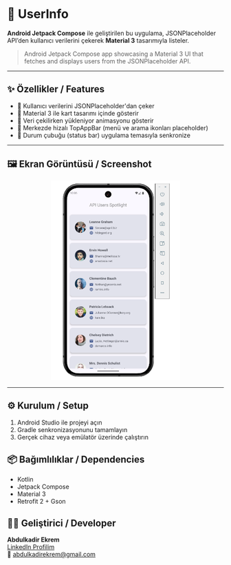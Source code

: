 # 📱 UserInfo

**Android Jetpack Compose** ile geliştirilen bu uygulama, JSONPlaceholder API’den kullanıcı verilerini çekerek **Material 3** tasarımıyla listeler.

> Android Jetpack Compose app showcasing a Material 3 UI that fetches and displays users from the JSONPlaceholder API.

---
## ✨ Özellikler / Features

- 👤 Kullanıcı verilerini JSONPlaceholder'dan çeker  
- 🎨 Material 3 ile kart tasarımı içinde gösterir  
- 🔄 Veri çekilirken yükleniyor animasyonu gösterir  
- 📱 Merkezde hizalı TopAppBar (menü ve arama ikonları placeholder)  
- 🎨 Durum çubuğu (status bar) uygulama temasıyla senkronize

---

## 🖼️ Ekran Görüntüsü / Screenshot

<p align="center">
  <img src="https://raw.githubusercontent.com/AbdulkadirEkrem/UserAPI/master/user.PNG" alt="User Info Screenshot" width="300" />
</p>


---

## ⚙️ Kurulum / Setup

1. Android Studio ile projeyi açın  
2. Gradle senkronizasyonunu tamamlayın  
3. Gerçek cihaz veya emülatör üzerinde çalıştırın

## 📦 Bağımlılıklar / Dependencies

- Kotlin  
- Jetpack Compose  
- Material 3  
- Retrofit 2 + Gson  

## 👨‍💻 Geliştirici / Developer

**Abdulkadir Ekrem**  
[LinkedIn Profilim](https://www.linkedin.com/in/abdulkadirekrem)  
📧 abdulkadirekrem@gmail.com




